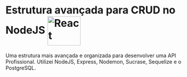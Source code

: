 <h1>
  Estrutura avançada para CRUD no NodeJS
  <img align="center" alt="React" height="80" width="90" src="https://cdn.jsdelivr.net/gh/devicons/devicon@latest/icons/nodejs/nodejs-original.svg" />
</h1>

<p>Uma estrutura mais avançada e organizada para desenvolver uma API Profissional. Utilizei NodeJS, Express, Nodemon, Sucrase, Sequelize e o PostgreSQL.</p>
